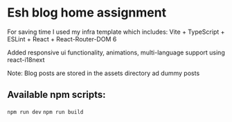 # Esh blog home assignment

For saving time I used my infra template which includes: Vite + TypeScript + ESLint + React + React-Router-DOM 6


Added responsive ui functionality, animations, multi-language support using react-i18next

Note: Blog posts are stored in the assets directory ad dummy posts

## Available npm scripts:
`npm run dev`
`npm run build`
